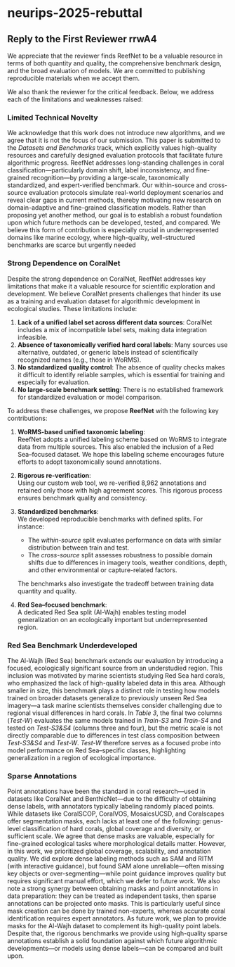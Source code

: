 # neurips-2025-rebuttal

## Reply to the First Reviewer rrwA4 

We appreciate that the reviewer finds ReefNet to be a valuable resource in terms of both quantity and quality, the comprehensive benchmark design, and the broad evaluation of models. We are committed to publishing reproducible materials when we accept them.

We also thank the reviewer for the critical feedback. Below, we address each of the limitations and weaknesses raised:

### **Limited Technical Novelty**

We acknowledge that this work does not introduce new algorithms, and we agree that it is not the focus of our submission. This paper is submitted to the *Datasets and Benchmarks* track, which explicitly values high-quality resources and carefully designed evaluation protocols that facilitate future algorithmic progress.
ReefNet addresses long-standing challenges in coral classification—particularly domain shift, label inconsistency, and fine-grained recognition—by providing a large-scale, taxonomically standardized, and expert-verified benchmark. Our within-source and cross-source evaluation protocols simulate real-world deployment scenarios and reveal clear gaps in current methods, thereby motivating new research on domain-adaptive and fine-grained classification models.
Rather than proposing yet another method, our goal is to establish a robust foundation upon which future methods can be developed, tested, and compared. We believe this form of contribution is especially crucial in underrepresented domains like marine ecology, where high-quality, well-structured benchmarks are scarce but urgently needed

### **Strong Dependence on CoralNet**

Despite the strong dependence on CoralNet, ReefNet addresses key limitations that make it a valuable resource for scientific exploration and development. We believe CoralNet presents challenges that hinder its use as a training and evaluation dataset for algorithmic development in ecological studies. These limitations include:

1. **Lack of a unified label set across different data sources**: CoralNet includes a mix of incompatible label sets, making data integration infeasible.
2. **Absence of taxonomically verified hard coral labels**: Many sources use alternative, outdated, or generic labels instead of scientifically recognized names (e.g., those in WoRMS).
3. **No standardized quality control**: The absence of quality checks makes it difficult to identify reliable samples, which is essential for training and especially for evaluation.
4. **No large-scale benchmark setting**: There is no established framework for standardized evaluation or model comparison.

To address these challenges, we propose **ReefNet** with the following key contributions:

1. **WoRMS-based unified taxonomic labeling**:  
   ReefNet adopts a unified labeling scheme based on WoRMS to integrate data from multiple sources. This also enabled the inclusion of a Red Sea–focused dataset. We hope this labeling scheme encourages future efforts to adopt taxonomically sound annotations.

2. **Rigorous re-verification**:  
   Using our custom web tool, we re-verified 8,962 annotations and retained only those with high agreement scores. This rigorous process ensures benchmark quality and consistency.

3. **Standardized benchmarks**:  
   We developed reproducible benchmarks with defined splits. For instance:
   - The *within-source* split evaluates performance on data with similar distribution between train and test.
   - The *cross-source* split assesses robustness to possible domain shifts due to differences in imagery tools, weather conditions, depth, and other environmental or capture-related factors.
   
   The benchmarks also investigate the tradeoff between training data quantity and quality.

4. **Red Sea–focused benchmark**:  
A dedicated Red Sea split (Al-Wajh) enables testing model generalization on an ecologically important but underrepresented region.


### **Red Sea Benchmark Underdeveloped**

The Al-Wajh (Red Sea) benchmark extends our evaluation by introducing a focused, ecologically significant source from an understudied region. This inclusion was motivated by marine scientists studying Red Sea hard corals, who emphasized the lack of high-quality labeled data in this area. Although smaller in size, this benchmark plays a distinct role in testing how models trained on broader datasets generalize to previously unseen Red Sea imagery—a task marine scientists themselves consider challenging due to regional visual differences in hard corals. In *Table 3*, the final two columns (*Test-W*) evaluates the same models trained in *Train-S3* and *Train-S4* and tested on *Test-S3&S4* (columns three and four), but the metric scale is not directly comparable due to differences in test class composition between *Test-S3&S4* and *Test-W*. *Test-W* therefore serves as a focused probe into model performance on Red Sea–specific classes, highlighting generalization in a region of ecological importance.

### **Sparse Annotations**
Point annotations have been the standard in coral research—used in datasets like CoralNet and BenthicNet—due to the difficulty of obtaining dense labels, with annotators typically labeling randomly placed points. 
While datasets like CoralSCOP, CoralVOS, MosaicsUCSD, and Coralscapes offer segmentation masks, each lacks at least one of the following: genus-level classification of hard corals, global coverage and diversity, or sufficient scale.
We agree that dense masks are valuable, especially for fine-grained ecological tasks where morphological details matter. However, in this work, we prioritized global coverage, scalability, and annotation quality. We did explore dense labeling methods such as SAM and RITM (with interactive guidance), but found SAM alone unreliable—often missing key objects or over-segmenting—while point guidance improves quality but requires significant manual effort, which we defer to future work. We also note a strong synergy between obtaining masks and point annotations in data preparation: they can be treated as independent tasks, then sparse annotations can be projected onto masks. This is particularly useful since mask creation can be done by trained non-experts, whereas accurate coral identification requires expert annotators. As future work, we plan to provide masks for the Al-Wajh dataset to complement its high-quality point labels. Despite that, the rigorous benchmarks we provide using high-quality sparse annotations establish a solid foundation against which future algorithmic developments—or models using dense labels—can be compared and built upon.
